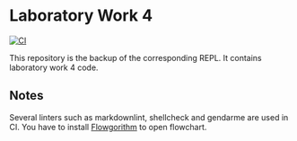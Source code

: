 # Laboratory Work 4

[![CI](https://github.com/alvinseville7cf/CSharp---Exercise---Other---Laboratory-Work-4/actions/workflows/ci.yml/badge.svg)](https://github.com/alvinseville7cf/CSharp---Exercise---Other---Laboratory-Work-4/actions/workflows/ci.yml)

This repository is the backup of the corresponding REPL. It contains laboratory work 4 code.

## Notes

Several linters such as markdownlint, shellcheck and gendarme are used in CI. You have to install [Flowgorithm](http://www.flowgorithm.org/index.htm) to open flowchart.

